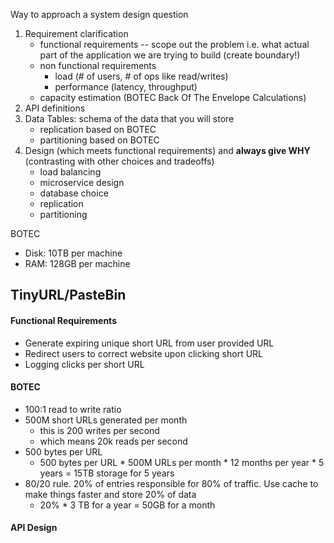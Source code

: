 Way to approach a system design question
1. Requirement clarification
   * functional requirements -- scope out the problem i.e. what actual part of the application we are trying to build (create boundary!)
   * non functional requirements
     * load (# of users, # of ops like read/writes)
     * performance (latency, throughput)
   * capacity estimation (BOTEC Back Of The Envelope Calculations)
2. API definitions
3. Data Tables: schema of the data that you will store
   * replication based on BOTEC
   * partitioning based on BOTEC
4. Design (which meets functional requirements) and **always give WHY** (contrasting with other choices and tradeoffs)
   * load balancing
   * microservice design
   * database choice
   * replication
   * partitioning

BOTEC
* Disk: 10TB per machine 
* RAM: 128GB per machine

## TinyURL/PasteBin

#### Functional Requirements
* Generate expiring unique short URL from user provided URL
* Redirect users to correct website upon clicking short URL
* Logging clicks per short URL

#### BOTEC
* 100:1 read to write ratio
* 500M short URLs generated per month
  * this is 200 writes per second
  * which means 20k reads per second
* 500 bytes per URL
  * 500 bytes per URL * 500M URLs per month * 12 months per year * 5 years = 15TB storage for 5 years
* 80/20 rule. 20% of entries responsible for 80% of traffic. Use cache to make things faster and store 20% of data
  * 20% * 3 TB for a year = 50GB for a month

#### API Design
